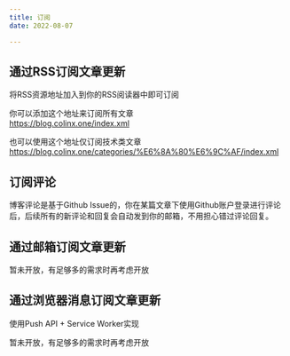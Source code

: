```yaml
---
title: 订阅
date: 2022-08-07

---
```


## 通过RSS订阅文章更新

将RSS资源地址加入到你的RSS阅读器中即可订阅

你可以添加这个地址来订阅所有文章  
https://blog.colinx.one/index.xml

也可以使用这个地址仅订阅技术类文章  
https://blog.colinx.one/categories/%E6%8A%80%E6%9C%AF/index.xml


## 订阅评论
博客评论是基于Github Issue的，你在某篇文章下使用Github账户登录进行评论后，后续所有的新评论和回复会自动发到你的邮箱，不用担心错过评论回复。

## 通过邮箱订阅文章更新
暂未开放，有足够多的需求时再考虑开放


## 通过浏览器消息订阅文章更新
使用Push API + Service Worker实现


暂未开放，有足够多的需求时再考虑开放


